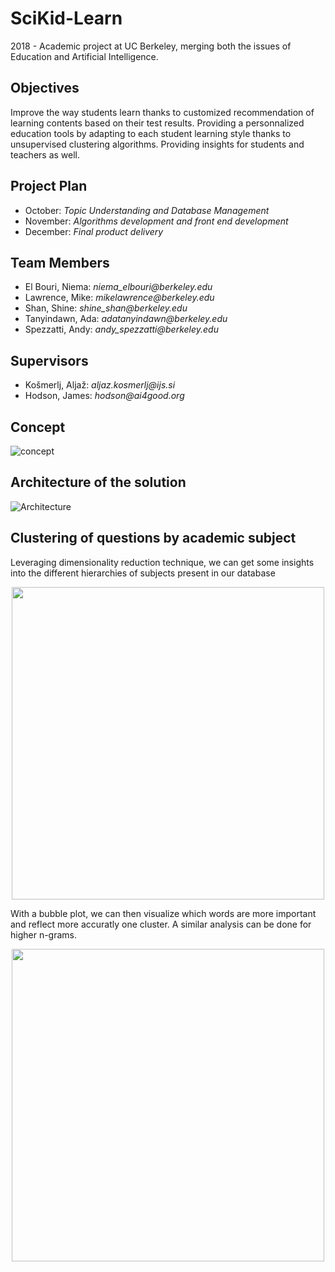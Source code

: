 # SciKid-Learn
2018 - Academic project at UC Berkeley, merging both the issues of Education and Artificial Intelligence. 

## Objectives

Improve the way students learn thanks to customized recommendation of learning contents based on their test results. Providing a personnalized education tools by adapting to each student learning style thanks to unsupervised clustering algorithms. Providing insights for students and teachers as well. 

## Project Plan

* October: _Topic Understanding and Database Management_
* November: _Algorithms development and front end development_
* December: _Final product delivery_

## Team Members

* El Bouri, Niema: _niema_elbouri@berkeley.edu_
* Lawrence, Mike: _mikelawrence@berkeley.edu_
* Shan, Shine: _shine_shan@berkeley.edu_
* Tanyindawn, Ada: _adatanyindawn@berkeley.edu_
* Spezzatti, Andy: _andy_spezzatti@berkeley.edu_

## Supervisors

* Košmerlj, Aljaž: _aljaz.kosmerlj@ijs.si_
* Hodson, James: _hodson@ai4good.org_

## Concept

![concept](https://user-images.githubusercontent.com/38164557/61997436-3f77c280-b056-11e9-8d4a-fa85ccfc66ac.JPG)

## Architecture of the solution

![Architecture](https://user-images.githubusercontent.com/38164557/61997417-1b1be600-b056-11e9-9a18-57b306bf5aa0.JPG)

## Clustering of questions by academic subject

Leveraging dimensionality reduction technique, we can get some insights into the different hierarchies of subjects present in our database

<p align="center">
  <img src="https://user-images.githubusercontent.com/38164557/62025653-a51a9a80-b18d-11e9-9f79-7704c444bbd1.JPG" width="500">
</p>
 
 With a bubble plot, we can then visualize which words are more important and reflect more accuratly one cluster. A similar analysis can be done for higher n-grams.
 
 <p align="center">
  <img src="https://user-images.githubusercontent.com/38164557/62025697-cbd8d100-b18d-11e9-8325-04530104582f.JPG" width="500">
</p>
